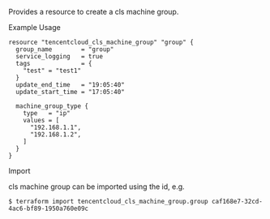 Provides a resource to create a cls machine group.

Example Usage

```hcl
resource "tencentcloud_cls_machine_group" "group" {
  group_name        = "group"
  service_logging   = true
  tags              = {
    "test" = "test1"
  }
  update_end_time   = "19:05:40"
  update_start_time = "17:05:40"

  machine_group_type {
    type   = "ip"
    values = [
      "192.168.1.1",
      "192.168.1.2",
    ]
  }
}
```

Import

cls machine group can be imported using the id, e.g.

```
$ terraform import tencentcloud_cls_machine_group.group caf168e7-32cd-4ac6-bf89-1950a760e09c
```